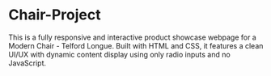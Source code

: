 # Chair-Project
This is a fully responsive and interactive product showcase webpage for a Modern Chair - Telford Longue. Built with HTML and CSS, it features a clean UI/UX with dynamic content display using only radio inputs and no JavaScript.
